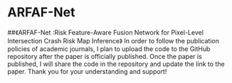 # ARFAF-Net
##《ARFAF-Net :Risk Feature-Aware Fusion Network for Pixel-Level Intersection Crash Risk Map Inference》 
In order to follow the publication policies of academic journals, I plan to upload the code to the GitHub repository after the paper is officially published. Once the paper is published, I will share the code in the repository and update the link to the paper. Thank you for your understanding and support!
